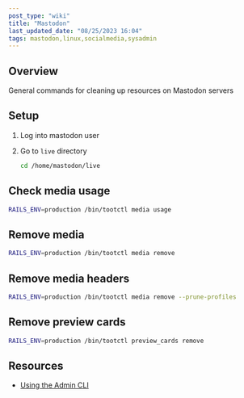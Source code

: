 ```yaml
---
post_type: "wiki" 
title: "Mastodon"
last_updated_date: "08/25/2023 16:04"
tags: mastodon,linux,socialmedia,sysadmin
---
```


## Overview

General commands for cleaning up resources on Mastodon servers

## Setup

1. Log into mastodon user
1. Go to `live` directory

    ```bash
    cd /home/mastodon/live
    ```

## Check media usage

```bash
RAILS_ENV=production /bin/tootctl media usage
```

## Remove media

```bash
RAILS_ENV=production /bin/tootctl media remove
```

## Remove media headers

```bash
RAILS_ENV=production /bin/tootctl media remove --prune-profiles
```

## Remove preview cards

```bash
RAILS_ENV=production /bin/tootctl preview_cards remove
```

## Resources

- [Using the Admin CLI](https://docs.joinmastodon.org/admin/tootctl/)